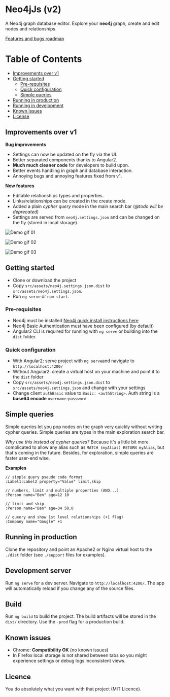 # Neo4jJs (v2)

A Neo4j graph database editor. Explore your **neo4j** graph, create and edit nodes and relationships

[Features and bugs roadmap](https://trello.com/b/NLtaurIH/neo4j-js-https-githubcom-adadgio-neo4j-js-ng2)

Table of Contents
=================

* [Improvements over v1](#improvements-over-v1)
* [Getting started](#getting-started)
  * [Pre-requisites](#pre-requisites)
  * [Quick configuration](#quick-configuration)
  * [Simple queries](#simple-queries)
* [Running in production](#running-in-production)
* [Running in development](#running-in-development)
* [Known issues](#known-issues)
* [License](#license)

## Improvements over v1

**Bug improvements**

- Settings can now be updated on the fly via the UI.
- Better separated components thanks to Angular2.
- **Much much cleaner code** for developers to build upon.
- Better events handling in graph and database interaction.
- Annoying bugs and annoying features fixed from v1.

**New features**

- Editable relationships types and properties.
- Links/relationships can be created in the create mode.
- Added a plain *cypher query* mode in the main search bar (*@todo will be deprecated*)
- Settings are served from `neo4j.settings.json` and can be changed on the fly (stored in local storage).

![Demo gif 01](https://github.com/adadgio/neo4j-js-ng2/blob/develop/src/assets/tutos/neo4j-js-tuto-01-low.gif)

![Demo gif 02](https://github.com/adadgio/neo4j-js-ng2/blob/develop/src/assets/tutos/neo4j-js-tuto-02-low.gif)

![Demo gif 03](https://github.com/adadgio/neo4j-js-ng2/blob/develop/src/assets/tutos/neo4j-js-tuto-03-low.gif)

## Getting started

- Clone or download the project
- Copy `src/assets/neo4j.settings.json.dist` to `src/assets/neo4j.settings.json`.
- Run `ng serve` or `npm start`.

### Pre-requisites

- Neo4j must be installed [Neo4j quick install instructions here](https://www.digitalocean.com/community/tutorials/how-to-install-neo4j-on-an-ubuntu-vps)
- Neo4j Basic Authentication must have been configured (by default)
- Angular2 CLI is required for running with `ng serve` or building into the `dist` folder.

### Quick configuration

- With Angular2: serve project with `ng serve`and navigate to `http://localhost:4200/`
- Without Angular2: create a virtual host on your machine and point it to the `dist` folder
- Copy `src/assets/neo4j.settings.json.dist` to `src/assets/neo4j.settings.json` and change with your settings
- Change client `authBasic` value to `Basic: <authString>`. Auth string is a **base64 encode** `username:password`

## Simple queries

Simple queries let you pop nodes on the graph very quickly without writing cypher queries. Simple queries are types in the main exploration search bar.

*Why use this instead of cypher queries?* Because it's a little bit more complicated to allow any alias such as `MATCH (myAlias) RETURN myAlias`, but that's coming in the future. Besides, for exploration, simple queries are faster user-end wise.

**Examples**

```
// simple query pseudo code format
:Label1:Label2 property="Value" limit,skip

// numbers, limit and multiple properties (AND...)
:Person name="Ben" age=12 10

// limit and skip
:Person name="Ben" age=34 50,0

// queery and show 1st level relationships (+1 flag)
:Company name="Gougle" +1
```

## Running in production

Clone the repository and point an Apache2 or Nginx virtual host to the `./dist` folder (see `./support` files for examples).

## Development server

Run `ng serve` for a dev server. Navigate to `http://localhost:4200/`. The app will automatically reload if you change any of the source files.

## Build

Run `ng build` to build the project. The build artifacts will be stored in the `dist/` directory. Use the `-prod` flag for a production build.

## Known issues

- Chrome:  **Compatibility OK** (no known issues)
- In Firefox local storage is not shared between tabs so you might experience settings or debug logs inconsistent views.

## Licence

You do absolutely what you want with that project (MIT Licence).

